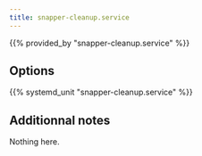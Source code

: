 ```yaml
---
title: snapper-cleanup.service
---
```


{{% provided_by "snapper-cleanup.service" %}}

## Options

{{% systemd_unit "snapper-cleanup.service" %}}

## Additionnal notes

Nothing here.